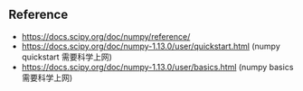 ## Reference
+ https://docs.scipy.org/doc/numpy/reference/
+ https://docs.scipy.org/doc/numpy-1.13.0/user/quickstart.html (numpy quickstart 需要科学上网)
+ https://docs.scipy.org/doc/numpy-1.13.0/user/basics.html (numpy basics 需要科学上网)
